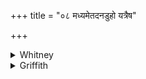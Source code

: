 +++
title = "०८ मध्यमेतदनडुहो यत्रैष"

+++

<details><summary>Whitney</summary>

### Translation
8. That is the middle of the draft-ox, where this carrying (*váha*) is  
set; so much of him is in front (*prācī́na*) as he is put all together on  
the opposite side.

### Notes
The virtual meaning of the second half-verse appears plainly to be that  
the two parts of the ox, before and behind the point where the pull  
comes (i.e. where the yoke rests) are equal; but it is strangely  
expressed, and the reason why the point is insisted on does not appear.  
The comm. so understands it: *evam prākpratyagbhāgāv ubhāv api samānāu;*  
he renders *vaha* this time by *bhāra;* Ludwig takes it as "the hump."  
⌊In *this* verse, **b** can hardly mean "where the pull comes," but  
rather 'where the burden is put,' i.e. the back; cf. Deussen, l.c., p.  
231. Nevertheless, see BR. under *vaha*, 2 a and 2 b.⌋
</details>

<details><summary>Griffith</summary>

The middle of the Bullock's neck, there where the shoulder-bar is placed, Extends as far to east of him as that is settled to the west.
</details>
